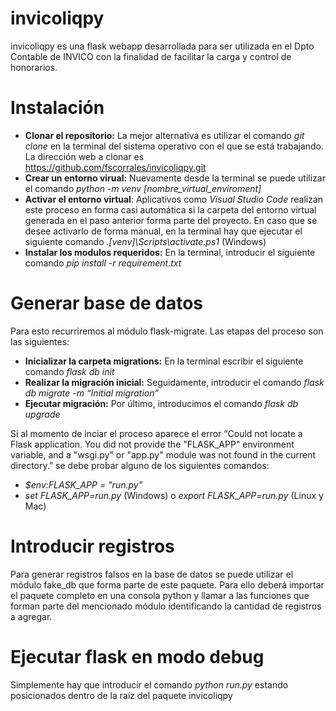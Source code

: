 # invicoliqpy

invicoliqpy es una flask webapp desarrollada para ser utilizada en el Dpto Contable de INVICO con la finalidad de facilitar la carga y control de honorarios.

# Instalación
 - **Clonar el repositorio:** La mejor alternativa es utilizar el comando *git clone* en la terminal del sistema operativo con el que se está trabajando. La dirección web a clonar es https://github.com/fscorrales/invicoliqpy.git
 - **Crear un entorno virual:** Nuevamente desde la terminal se puede utilizar el comando *python -m venv [nombre_virtual_enviroment]*
 - **Activar el entorno virtual**: Aplicativos como *Visual Studio Code* realizan este proceso en forma casi automática si la carpeta del entorno virtual generada en el paso anterior forma parte del proyecto. En caso que se desee activarlo de forma manual, en la terminal hay que ejecutar el siguiente comando *.\[venv]\Scripts\activate.ps1* (Windows)
 - **Instalar los modulos requeridos:** En la terminal, introducir el siguiente comando *pip install -r requirement.txt*

# Generar base de datos
Para esto recurriremos al módulo flask-migrate. Las etapas del proceso son las siguientes:
 -  **Inicializar la carpeta migrations:** En la terminal escribir el siguiente comando *flask db init*
 - **Realizar la migración inicial:** Seguidamente, introducir el comando *flask db migrate -m “Initial migration”*
 - **Ejecutar migración:** Por último, introducimos el comando *flask db upgrade*

Si al momento de inciar el proceso aparece el error “Could not locate a Flask application. You did not provide the "FLASK_APP" environment variable, and a "wsgi.py" or "app.py" module was not found in the current directory.” se debe probar alguno de los siguientes comandos: 
 - *$env:FLASK_APP = "run.py"*
 - *set FLASK_APP=run.py* (Windows) o *export FLASK_APP=run.py* (Linux y Mac)

 # Introducir registros
Para generar registros falsos en la base de datos se puede utilizar el módulo fake_db que forma parte de este paquete. Para ello deberá importar el paquete completo en una consola python y llamar a las funciones que forman parte del mencionado módulo identificando la cantidad de registros a agregar.

 # Ejecutar flask en modo debug
 Simplemente hay que introducir el comando *python run.py* estando posicionados dentro de la raíz del paquete invicoliqpy
 